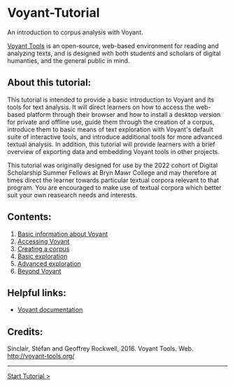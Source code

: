 # Voyant-Tutorial
An introduction to corpus analysis with Voyant.

[Voyant Tools](https://voyant-tools.org/) is an open-source, web-based environment for reading and analyzing texts, and is designed with both students and scholars of digital humanties, and the general public in mind. 

## About this tutorial:

This tutorial is intended to provide a basic introduction to Voyant and its tools for text analysis.  It will direct learners on how to access the web-based platform through their browser and how to install a desktop version for private and offline use, guide them through the creation of a corpus, introduce them to basic means of text exploration with Voyant's default suite of interactive tools, and introduce additional tools for more advanced textual analysis. In addition, this tutorial will provide learners with a brief overview of exporting data and embedding Voyant tools in other projects.

This tutorial was originally designed for use by the 2022 cohort of Digital Scholarship Summer Fellows at Bryn Mawr College and may therefore at times direct the learner towards particular textual corpora relevant to that program.  You are encouraged to make use of textual corpora which better suit your own reasearch needs and interests. 

## Contents:
1. [Basic information about Voyant](topics/1-basic.md)
2. [Accessing Voyant](topics/2-install.md)
3. [Creating a corpus](topics/3-corpus.md)
4. [Basic exploration](topics/4-defaults.md)
5. [Advanced exploration](topics/5-advanced.md)
6. [Beyond Voyant](topics/6-beyond.md)

## Helpful links:
- [Voyant documentation](https://voyant-tools.org/docs/#!/guide)

## Credits:
Sinclair, Stéfan and Geoffrey Rockwell, 2016. Voyant Tools. Web. http://voyant-tools.org/

---

[Start Tutorial >](topics/1-basic.md)
